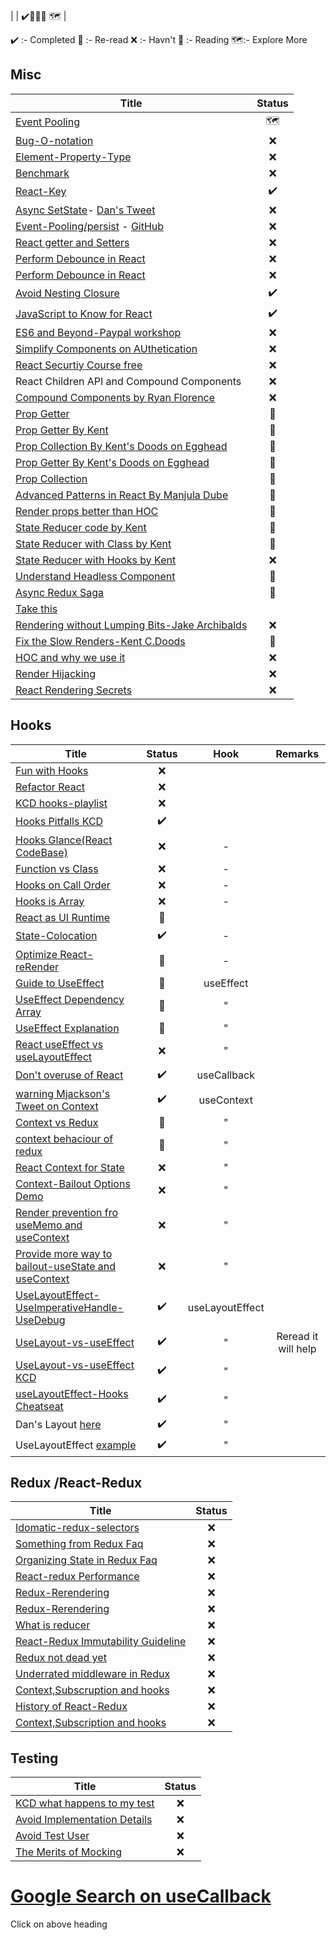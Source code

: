 | []() | ✔️🔄❌📖 🗺 |

✔️ :- Completed
🔄 :- Re-read
❌ :- Havn't
📖 :- Reading
🗺:- Explore More

## Misc

| Title | Status |
| ------------- |:-------------:|
| [Event Pooling](https://stackoverflow.com/questions/63438752/my-react-event-pooling-pseudo-example-makes-sense) | 🗺 |
| [Bug-O-notation](https://overreacted.io/the-bug-o-notation/) | ❌ |
| [Element-Property-Type](https://overreacted.io/why-do-react-elements-have-typeof-property/) | ❌ |
| [Benchmark](https://medium.com/@dan_abramov/this-benchmark-is-indeed-flawed-c3d6b5b6f97f) | ❌ |
| [React-Key](https://kentcdodds.com/blog/understanding-reacts-key-prop) | ✔️ |
| [Async SetState](https://github.com/facebook/react/issues/11527)- [Dan's Tweet](https://twitter.com/dan_abramov/status/959507572951797761) | ❌ |
| [Event-Pooling/persist](https://medium.com/@brunogarciagonzalez/reactjs-events-exploration-a295505016f1)  - [GitHub](https://github.com/brunogarciagonzalez/React-Events-Exploration-Demo) | ❌ |
| [React getter and Setters](https://javascriptbit.com/react-design-patterns-prop-getters-render-props/) | ❌ |
| [Perform Debounce in React](https://stackoverflow.com/questions/23123138/perform-debounce-in-react-js) | ❌ |
| [Perform Debounce in React](https://stackoverflow.com/questions/23123138/perform-debounce-in-react-js) | ❌ |
| [Avoid Nesting Closure](https://kentcdodds.com/blog/why-i-avoid-nesting-closures) | ✔️ |
| [JavaScript to Know for React](https://kentcdodds.com/blog/javascript-to-know-for-react) | ✔️ |
| [ES6 and Beyond-Paypal workshop](https://www.youtube.com/playlist?list=PLV5CVI1eNcJgUA2ziIML3-7sMbS7utie5) | ❌ |
| [Simplify Components on AUthetication](https://kentcdodds.com/blog/authentication-in-react-applications) | ❌ |
| [React Securtiy Course free](https://courses.reactsecurity.io/courses/react-security-fundamentals-downloadable) | ❌ |
| React Children API and Compound Components | ❌ |
| [Compound Components by Ryan Florence](https://www.youtube.com/watch?v=hEGg-3pIHlE)| ❌ |
| [Prop Getter](https://javascriptbit.com/react-design-patterns-prop-getters-render-props/)| 🔄 |
| [Prop Getter By Kent](https://kentcdodds.com/blog/how-to-give-rendering-control-to-users-with-prop-getters)| 🔄 |
| [Prop Collection By Kent's Doods on Egghead](https://egghead.io/lessons/react-use-prop-collections-with-render-props)| 🔄 |
| [Prop Getter By Kent's Doods on Egghead](https://egghead.io/lessons/react-use-prop-getters-with-render-props)| 🔄 |
| [Prop Collection](https://github.com/manjula-dube/react-advanced-patterns/tree/master/prop-collection)| 🔄 |
| [Advanced Patterns in React By Manjula Dube](https://www.youtube.com/watch?v=lvndTUDNspw)| 🔄 |
| [Render props better than HOC](https://medium.com/@mjackson/use-a-render-prop-50de598f11ce)| 🔄 |
| [State Reducer code by Kent](https://medium.com/@mjackson/use-a-render-prop-50de598f11ce)| 🔄 |
| [State Reducer with Class by Kent](https://kentcdodds.com/blog/the-state-reducer-pattern)| 🔄 |
| [State Reducer with Hooks by Kent](https://kentcdodds.com/blog/the-state-reducer-pattern-with-react-hooks)| ❌ |
| [Understand Headless Component](https://www.merrickchristensen.com/articles/headless-user-interface-components/)| 🔄 |
| [Async Redux Saga](https://egghead.io/lessons/redux-handle-side-effects-with-redux-saga-generator-functions)| 🔄 |
|[Take this](https://www.youtube.com/playlist?list=PLMV09mSPNaQlWvqEwF6TfHM-CVM6lXv39)| |
| [Rendering without Lumping Bits-Jake Archibalds](https://www.youtube.com/watch?v=3bc71-xzoWA)| ❌ |
| [Fix the Slow Renders-Kent C.Doods](https://kentcdodds.com/blog/fix-the-slow-render-before-you-fix-the-re-render)| 🔄 |
| [HOC and why we use it](https://medium.com/@franleplant/react-higher-order-components-in-depth-cf9032ee6c3e)| ❌ |
| [Render Hijacking](https://www.callstack.com/blog/sweet-render-hijacking-with-react)| ❌ |
| [React Rendering Secrets](https://indepth.dev/posts/1008/inside-fiber-in-depth-overview-of-the-new-reconciliation-algorithm-in-react) | ❌|
## Hooks

| Title | Status | Hook |Remarks |
| ------------- |:-------------:|:-------------:|:-------------:|
| [Fun with Hooks](https://www.youtube.com/watch?v=1jWS7cCuUXw) | ❌ |
| [Refactor React](https://egghead.io/courses/simplify-react-apps-with-react-hooks) | ❌ |
| [KCD hooks-playlist](kcd.im/hooks-playlist) | ❌ |
| [Hooks Pitfalls KCD](https://kentcdodds.com/blog/react-hooks-pitfalls)|✔️ |
| [Hooks Glance(React CodeBase)](https://github.com/facebook/react/blob/master/packages/react-reconciler/src/ReactFiberHooks.new.js) | ❌| - |
| [Function vs Class](https://overreacted.io/how-are-function-components-different-from-classes/) | ❌ | - |
| [Hooks on Call Order](https://overreacted.io/why-do-hooks-rely-on-call-order/) | ❌ | - |
| [Hooks is Array](https://medium.com/@ryardley/react-hooks-not-magic-just-arrays-cd4f1857236e) | ❌ | - |
| [React as UI Runtime](https://overreacted.io/react-as-a-ui-runtime/) | 🔄 | |
| [State-Colocation](https://kentcdodds.com/blog/state-colocation-will-make-your-react-app-faster) | ✔️ | - |
| [Optimize React-reRender](https://kentcdodds.com/blog/optimize-react-re-renders) | 🔄 | - |
| [Guide to UseEffect ](https://overreacted.io/a-complete-guide-to-useeffect/) | 🔄 | useEffect |
| [UseEffect Dependency Array](https://dennyscott.io/use-effect-dependency-array/) | 🔄| " |
| [UseEffect Explanation](https://dmitripavlutin.com/react-useeffect-explanation/) | 🔄 | " |
| [React useEffect vs useLayoutEffect](https://kentcdodds.com/blog/useeffect-vs-uselayouteffect) | ❌ | " |
| [Don't overuse of React](https://dmitripavlutin.com/dont-overuse-react-usecallback/) | ✔️ |useCallback |
| [warning Mjackson's Tweet on Context ](https://twitter.com/mjackson/status/1195495535483817984) | ✔️ | useContext|
| [Context vs Redux](https://daveceddia.com/context-api-vs-redux/) | 🔄 |  "|
| [context behaciour of redux](dsoftware.com/2018/11/react-redux-history-implementation/) | 🔄 | "|
| [React Context for State ](https://egghead.io/courses/react-context-for-state-management) |❌ |" |
| [Context-Bailout Options Demo]( https://codesandbox.io/s/00yn9yqzjw?file=/src/index.js) | ❌| " |
| [Render prevention fro useMemo and useContext](https://github.com/facebook/react/issues/15156) | ❌ |" |
| [Provide more way to bailout-useState and useContext](https://github.com/facebook/react/issues/14110) | ❌ | " |
| [UseLayoutEffect-UseImperativeHandle-UseDebug](https://stackoverflow.com/questions/57030945/use-case-for-uselayouteffect-usestate-vs-usememo) | ✔️ | useLayoutEffect |
| [UseLayout-vs-useEffect](https://blog.logrocket.com/useeffect-vs-uselayouteffect/) | ✔️|"| Reread it will help |
| [UseLayout-vs-useEffect KCD](https://kentcdodds.com/blog/useeffect-vs-uselayouteffect) |✔️|"|
| [useLayoutEffect-Hooks Cheatseat](https://react-hooks-cheatsheet.com/uselayoutEffect) | ✔️ |"|
| Dan's Layout [here](https://twitter.com/dan_abramov/status/1096916868026245121)| ✔️ |"|
| UseLayoutEffect [example](https://codesandbox.io/s/pensive-vaughan-x3jbb?file=/src/App.js:348-353)| ✔️ |"|





##  Redux /React-Redux

| Title | Status | 
| ------------- |:-------------:|
|[Idomatic-redux-selectors](https://blog.isquaredsoftware.com/2017/12/idiomatic-redux-using-reselect-selectors/) | ❌ |
|[Something from Redux Faq](https://redux.js.org/faq) | ❌ |
|[Organizing State in Redux Faq](https://redux.js.org/faq/organizing-state#do-i-have-to-put-all-my-state-into-redux-should-i-ever-use-reacts-setstate) | ❌ |
|[React-redux Performance](https://react-redux.js.org/using-react-redux/connect-mapstate#mapstatetoprops-and-performance) | ❌ |
|[Redux-Rerendering](https://spin.atomicobject.com/2018/04/02/redux-rerendering/) | ❌ |
|[Redux-Rerendering](https://spin.atomicobject.com/2018/04/02/redux-rerendering/) | ❌ |
| [What is reducer](https://daveceddia.com/what-is-a-reducer/) | ❌ |
| [React-Redux Immutability Guideline](https://daveceddia.com/react-redux-immutability-guide/) | ❌ |
| [Redux not dead yet](https://blog.isquaredsoftware.com/2018/03/redux-not-dead-yet/) | ❌ |
| [Underrated middleware in Redux](https://medium.com/@jacobp100/you-arent-using-redux-middleware-enough-94ffe991e6) | ❌ |
| [Context,Subscruption and hooks](https://github.com/reduxjs/react-redux/issues/1177) | ❌ |
| [History of React-Redux](https://blog.isquaredsoftware.com/2018/11/react-redux-history-implementation/) | ❌ |
| [Context,Subscription and hooks](https://github.com/reduxjs/react-redux/issues/1177) | ❌ |


## Testing

| Title | Status |
| ------------- |:-------------:|
| [KCD what happens to my test](https://kentcdodds.com/blog/react-hooks-whats-going-to-happen-to-my-tests) | ❌ |
| [Avoid Implementation Details](https://kentcdodds.com/blog/testing-implementation-details) | ❌ |
| [Avoid Test User](https://kentcdodds.com/blog/avoid-the-test-user) | ❌ |
| [The Merits of Mocking](https://kentcdodds.com/blog/the-merits-of-mocking) | ❌ |

# [Google Search on useCallback](https://www.google.com/search?q=usecallback&client=firefox-b-d&sxsrf=ALeKk00ulWcQTsStfEQpCKkGK5wUZc2qJw%3A1627043709534&ei=fbf6YO71H5KP4-EP2-WQSA&oq=usecallback&gs_lcp=Cgdnd3Mtd2l6EAMyBAgjECcyBwgAELEDEEMyBQgAEJECMgUIABCRAjIECAAQQzIECAAQQzICCAAyBAgAEEMyBAgAEEMyAggAOgcIABBHELADOgcIABCwAxBDOg4ILhCxAxCDARDHARCjAjoICAAQsQMQgwE6BQgAELEDOgQIABAKSgQIQRgAUJcTWPcsYIIvaAFwAngAgAG9AogBhxSSAQcwLjUuNi4xmAEAoAEBqgEHZ3dzLXdpesgBCsABAQ&sclient=gws-wiz&ved=0ahUKEwiuqNySmvnxAhWSxzgGHdsyBAkQ4dUDCA4&uact=5)

Click on above heading 
